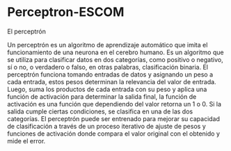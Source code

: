 # Perceptron-ESCOM

El perceptrón

Un perceptrón es un algoritmo de aprendizaje automático que imita el funcionamiento de una neurona en el cerebro humano. Es un algoritmo que se utiliza para clasificar datos en dos categorías, como positivo o negativo, sí o no, o verdadero o falso, en otras palabras, clasificación binaria. El perceptrón funciona tomando entradas de datos y asignando un peso a cada entrada, estos pesos determinan la relevancia del valor de entrada. Luego, suma los productos de cada entrada con su peso y aplica una función de activación para determinar la salida final, la función de activación es una función que dependiendo del valor retorna un 1 o 0. Si la salida cumple ciertas condiciones, se clasifica en una de las dos categorías. El perceptrón puede ser entrenado para mejorar su capacidad de clasificación a través de un proceso iterativo de ajuste de pesos y funciones de activación donde compara el valor original con el obtenido y mide el error.
